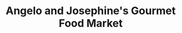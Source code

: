 ---
title: "Angelo and Josephine's Gourmet Food Market"
url: /philadelphia/angelo-and-josephines-gourmet-food-market/
shop: deli
---
